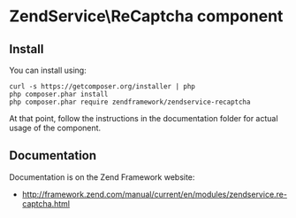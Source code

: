 # ZendService\ReCaptcha component

## Install

You can install using:

```
curl -s https://getcomposer.org/installer | php
php composer.phar install
php composer.phar require zendframework/zendservice-recaptcha
```

At that point, follow the instructions in the documentation folder for actual
usage of the component.

## Documentation

Documentation is on the Zend Framework website:

- http://framework.zend.com/manual/current/en/modules/zendservice.re-captcha.html
